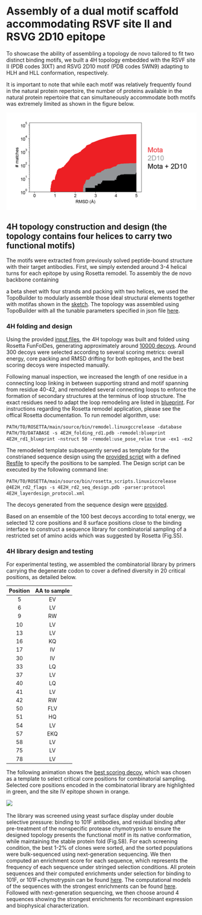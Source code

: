 # Assembly of a dual motif scaffold accommodating RSVF site II and RSVG 2D10 epitope
To showcase the ability of assembling a topology de novo tailored to fit two distinct binding motifs, we built a 4H topology embedded with the RSVF site II (PDB codes 3IXT) and RSVG 2D10 motif (PDB codes 5WN9) adapting to HLH and HLL conformation, respectively. 

It is important to note that while each motif was relatively frequently found in the natural protein repertoire, the number of proteins available in the natural protein repertoire that can simultaneously accommodate both motifs was extremely limited as shown in the figure below. 

![](Mota_2D10_scaffold_search.png)

## 4H topology construction and design (the topology contains four helices to carry two functional motifs) 
The motifs were extracted from previously solved peptide-bound structure with their target antibodies. First, we simply extended around 3-4 helical turns for each epitope by using Rosetta remodel. To assembly the de novo backbone containing 


a beta sheet with four strands and packing with two helices, we used the TopoBuilder to modularly assemble those ideal structural elements together with motifas shown in the [sketch](./1\)Folding_trajectory/input_4E2H/A1E_B2H_C1E_D1E_D2H_B1E/sketch.pdb). The topology was assembled using TopoBuilder with all the tunable parameters specified in json file [here](./1\)Folding_trajectory/input_4E2H/4E2H.json).   
 
### 4H folding and design 
Using the provided [input files](./1\)Folding_trajectory/input_4H), the 4H topology was built and folded using Rosetta FunFolDes, generating approximately around [10000 decoys](./1\)Folding_trajectory/4H_folding_pose.csv). Around 300 decoys were selected according to several scoring metrics: overall energy, core packing and RMSD drifting for both epitopes, and the best scoring decoys were inspected manually. 

Following manual inspection, we increased the length of one residue in a connecting loop linking in between supporting strand and motif spanning from residue 40-42, and remodeled several connecting loops to enforce the formation of secondary structures at the terminus of loop structure. The exact residues need to adapt the loop remodeling are listed in [blueprint](./2\)Remodel_fix_connection/4E2H_rd1_blueprint). For instructions regarding the Rosetta remodel application, please see the offical Rosetta documentation. To run remodel algorithm, use: 

```
PATH/TO/ROSETTA/main/source/bin/remodel.linuxgccrelease -database PATH/TO/DATABASE -s 4E2H_folding_rd1.pdb -remodel:blueprint 4E2H_rd1_blueprint -nstruct 50 -remodel:use_pose_relax true -ex1 -ex2 
```  

The remodeled template subsequently served as template for the constrianed sequence design using the [provided script](./3\)Sequence_design_selection/4E2H_layerdesign_protocol.xml) with a defined [Resfile](./3\)Sequence_design_selection/4E2H_rd2_Resfile) to specify the positions to be sampled. The Design script can be executed by the following command line:  

```
PATH/TO/ROSETTA/main/source/bin/rosetta_scripts.linuxiccrelease @4E2H_rd2_flags -s 4E2H_rd2_seq_design.pdb -parser:protocol 4E2H_layerdesign_protocol.xml
``` 
The decoys generated from the sequence design were [provided](./3\)Sequence_design_selection/4E2H_rd2.minisilent). 

Based on an ensemble of the 100 best decoys according to total energy, we selected 12 core positions and 8 surface positions close to the binding interface to construct a sequence library for combinatorial sampling of a restricted set of amino acids which was suggested by Rosetta (Fig.S5). 

### 4H library design and testing 
For experimental testing, we assembled the combinatorial library by primers carrying the degenerate codon to cover a defined diversity in 20 critical positions, as detailed below.

| Position| AA to sample|
| :------:|:-----------:|
| 5       | EV          |
| 6       | LV          |
| 9       | RW          |
| 10      | LV          | 
| 13      | LV          | 
| 16      | KQ          | 
| 17      | IV          | 
| 30      | IV          |
| 33      | LQ          |
| 37      | LV          | 
| 40      | LQ          |
| 41      | LV          |
| 42      | RW          |
| 50      | FLV         |
| 51      | HQ          |
| 54      | LV          |
| 57      | EKQ         |
| 58      | LV          |
| 75      | LV          |
| 78      | LV          |

The following animation shows the [best scoring decoy](./4H.gif), which was chosen as a template to select critical core positions for combinatorial sampling. Selected core positions encoded in the combinatorial library are highlighted in green, and the site IV epitope shown in orange. 

![](./4H.gif)

The library was screened using yeast surface display under double selective pressure: binding to 101F antibodies, and residual binding after pre-treatment of the nonspecific protease chymotrypsin to ensure the designed topology presents the functional motif in its native conformation, while maintaining the stable protein fold (Fig.S8). For each screening condition, the best 1-2% of clones were sorted, and the sorted populations were bulk-sequenced using next-generation sequencing. We then computed an enrichment score for each sequence, which represents the frequency of each sequence under stringed selection conditions. All protein sequences and their computed enrichments under selection for binding to 101F, or 101F+chymotrypsin can be found [here](./4\)NGS_seq/4b2a_NGS.csv). The computational models of the sequences with the strongest enrichments can be found [here](). Followed with next-generation sequencing, we then choose around 4 sequences showing the strongest enrichments for recombinant expression and biophysical characterization.


